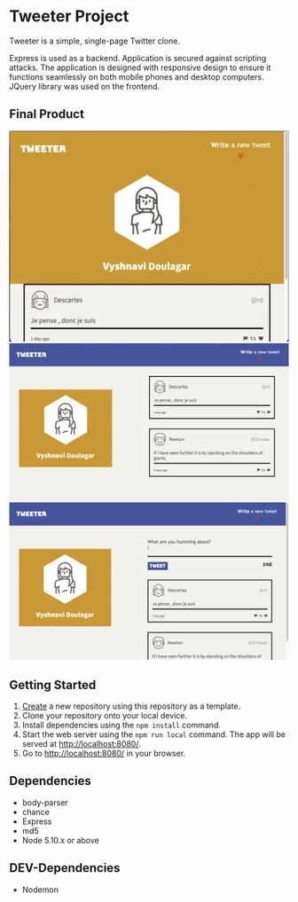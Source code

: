 # Tweeter Project

Tweeter is a simple, single-page Twitter clone.

Express is used as a backend. Application is secured against scripting attacks. The application is designed with responsive design to ensure it functions seamlessly on both mobile phones and desktop computers. JQuery library was used on the frontend.

## Final Product

!["Screenshot of tweeter mobile view"](https://github.com/vyshudoulagar/tweeter/blob/master/docs/mobile.png?raw=true)
!["Screenshot of tweeter desktop view"](https://github.com/vyshudoulagar/tweeter/blob/master/docs/desktop.png?raw=true)
!["Screenshot of tweeter desktop view compose tweet"](https://github.com/vyshudoulagar/tweeter/blob/master/docs/desktopCompose.png?raw=true)

## Getting Started

1. [Create](https://docs.github.com/en/repositories/creating-and-managing-repositories/creating-a-repository-from-a-template) a new repository using this repository as a template.
2. Clone your repository onto your local device.
3. Install dependencies using the `npm install` command.
3. Start the web server using the `npm run local` command. The app will be served at <http://localhost:8080/>.
4. Go to <http://localhost:8080/> in your browser.

## Dependencies

- body-parser
- chance
- Express
- md5
- Node 5.10.x or above

## DEV-Dependencies

- Nodemon

